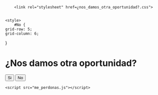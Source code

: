 <!DOCTYPE html>
<html lang="en">
<head>
    <meta charset="UTF-8">
    <meta name="viewport" content="width=device-width, initial-scale=1.0">
    <title>Te amo</title>
    
        <link rel="stylesheet" href=¿nos_damos_otra_oportunidad?.css">
    
    
    <style>
        #No {
    grid-row: 5;
    grid-column: 6;
}
    </style>
</head>
<body>  
        <div>
            <p id="p" hidden>Gracias, te amo</p>
        <h1 id="1">¿Nos damos otra oportunidad?</h1>
        <section>
        <button id="Si">Si</button>
        <button id="No">No</button>
    </section>
    </div>
   
    <script src="me_perdonas.js"></script>
</body>
</html>
